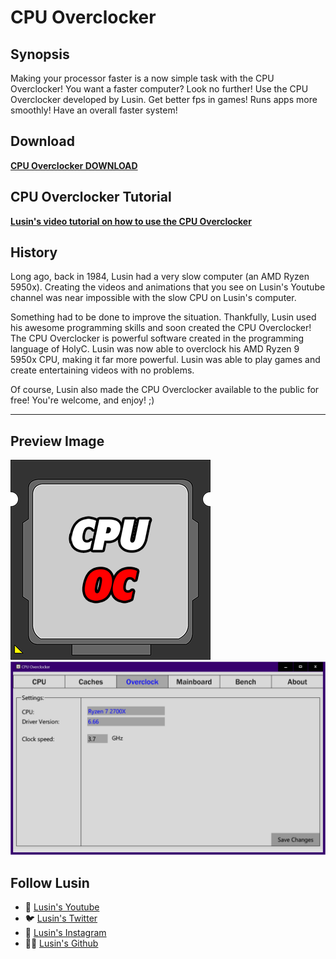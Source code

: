 # CPU Overclocker

## Synopsis
Making your processor faster is a now simple task with the CPU Overclocker!
You want a faster computer? Look no further! Use the CPU Overclocker developed by Lusin. Get better fps in games! Runs apps more smoothly! Have an overall faster system!


## Download
**[CPU Overclocker DOWNLOAD](https://github.com/Lusin333/CPU-Overclocker/releases/download/2020-07-04/CPU.Overclocker.exe)**

## CPU Overclocker Tutorial
**[Lusin's video tutorial on how to use the CPU Overclocker](https://youtu.be/UjhTW9NBEpU)**

## History

Long ago, back in 1984, Lusin had a very slow computer (an AMD Ryzen 5950x).  Creating the videos and animations that you see on Lusin's Youtube channel was near impossible with the slow CPU on Lusin's computer. 

Something had to be done to improve the situation.  Thankfully, Lusin used his awesome programming skills and soon created the CPU Overclocker!  The CPU Overclocker is powerful software created in the programming language of HolyC.  Lusin was now able to overclock his AMD Ryzen 9 5950x CPU, making it far more powerful.  Lusin was able to play games and create entertaining videos with no problems.

Of course, Lusin also made the CPU Overclocker available to the public for free!  You're welcome, and enjoy!  ;)
***
## Preview Image
![alt text](https://raw.githubusercontent.com/Lusin333/CPU-Overclocker/master/CPU%20Overclock%20Icon%20-%20Lusin.png)
![alt text](https://raw.githubusercontent.com/Lusin333/CPU-Overclocker/master/CPU%20Overclocker%20Preview%20Pic.png)

## Follow Lusin
* 🎥 [Lusin's Youtube](https://www.Youtube.com/c/Lusin333?sub_confirmation=1)
* 🐦 [Lusin's Twitter](https://Twitter.com/Lusin333)
* 📸 [Lusin's Instagram](https://www.instagram.com/Lusin.333)
* 👩‍💻 [Lusin's Github](https://Github.com/Lusin333)

